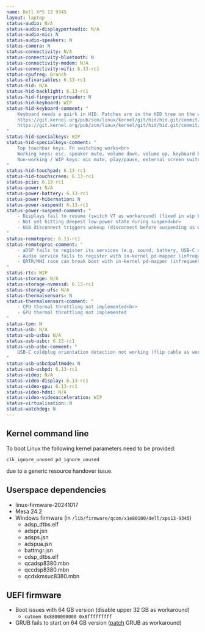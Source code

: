 ```yaml
---
name: Dell XPS 13 9345
layout: laptop
status-audio: N/A
status-audio-displayportaudio: N/A
status-audio-mic: N
status-audio-speakers: N
status-camera: N
status-connectivity: N/A
status-connectivity-bluetooth: N
status-connectivity-modem: N/A
status-connectivity-wifi: 6.13-rc1
status-cpufreq: Branch
status-efivariables: 6.13-rc1
status-hid: N/A
status-hid-backlight: 6.13-rc1
status-hid-fingerprintreader: N
status-hid-keyboard: WIP
status-hid-keyboard-comment: "
    Keyboard needs a quirk in HID. Patches are in the HID tree on the way to Linus. Hopefully within the 6.13-rcX cycle.<br>
    https://git.kernel.org/pub/scm/linux/kernel/git/hid/hid.git/commit/?h=for-6.13/upstream-fixes&id=e61080220ae7b52920aed292c8d399ea8ce7cfdb<br>
    https://git.kernel.org/pub/scm/linux/kernel/git/hid/hid.git/commit/?h=for-6.13/upstream-fixes&id=e02b876cf4c171fecc0f3b4910ed3029db566369<br>
"
status-hid-specialkeys: WIP
status-hid-specialkeys-comment: "
    Top touchbar keys. Fn switching works<br>
    Working keys: esc, speaker mute, volume down, volume up, keyboard backlight, screen brightness up, screen brightness down, print, pos1, end, ins, del<br>
    Non-working / WIP keys: mic mute, play/pause, external screen switch<br>
"
status-hid-touchpad: 6.13-rc1
status-hid-touchscreen: 6.13-rc1
status-pcie: 6.13-rc1
status-power: N/A
status-power-battery: 6.13-rc1
status-power-hibernation: N
status-power-suspend: 6.13-rc1
status-power-suspend-comment: "
    - Displays fail to resume (switch VT as workaround) (fixed in wip branch)<br>
    - Not yet hitting deepest low-power state during suspend<br>
    - USB disconnect triggers wakeup (disconnect before suspending as workaround)<br>
"
status-remoteproc: 6.13-rc1
status-remoteproc-comment: "
    - aDSP fails to register its services (e.g. sound, battery, USB-C orientation) (very infrequent)<br>
    - Audio service fails to register with in-kernel pd-mapper (infrequent)<br>
    - QRTR/MHI race can break boot with in-kernel pd-mapper (infrequent) (fixed in wip branch)
"
status-rtc: WIP
status-storage: N/A
status-storage-nvmessd: 6.13-rc1
status-storage-ufs: N/A
status-thermalsensors: N
status-thermalsensors-comment: "
    - CPU thermal throttling not implemented<br>
    - GPU thermal throttling not implemented
"
status-tpm: N
status-usb: N/A
status-usb-usba: N/A
status-usb-usbc: 6.13-rc1
status-usb-usbc-comment: "
    USB-C coldplug orientation detection not working (flip cable as workaround) (fixed in wip branch)
"
status-usb-usbcdpaltmode: N
status-usb-usbpd: 6.13-rc1
status-video: N/A
status-video-display: 6.13-rc1
status-video-gpu: 6.13-rc1
status-video-hdmi: N/A
status-video-videoacceleration: WIP
status-virtualisation: N
status-watchdog: N
---
```


## Kernel command line
To boot Linux the following kernel parameters need to be provided:
```
clk_ignore_unused pd_ignore_unused
```
due to a generic resource handover issue.

## Userspace dependencies
- linux-firmware-20241017
- Mesa 24.2
- Windows firmware (in `/lib/firmware/qcom/x1e80100/dell/xps13-9345`)
  - adsp_dtbs.elf
  - adspr.jsn
  - adsps.jsn
  - adspua.jsn
  - battmgr.jsn
  - cdsp_dtbs.elf
  - qcadsp8380.mbn
  - qccdsp8380.mbn
  - qcdxkmsuc8380.mbn

## UEFI firmware
- Boot issues with 64 GB version (disable upper 32 GB as workaround)
  - `cutmem 0x8800000000 0x8fffffffff`
- GRUB fails to start on 64 GB version ([patch](https://git.launchpad.net/~ubuntu-concept/ubuntu/+source/grub2/commit/?id=185e4420f7010c3cdd48ef2274a77f1a4e5e78c1) GRUB as workaround)
